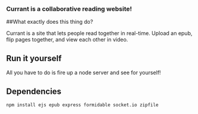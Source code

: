 ### Currant is a collaborative reading website!

##What exactly does this thing do?

Currant is a site that lets people read together in real-time. Upload an
epub, flip pages together, and view each other in video. 

Run it yourself
---------------
All you have to do is fire up a node server and see for yourself!

Dependencies
---------------
`npm install ejs epub express formidable socket.io zipfile`
